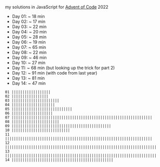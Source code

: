 my solutions in JavaScript for [Advent of Code](https://adventofcode.com/) 2022


- Day 01: ~ 18 min
- Day 02: ~ 17 min
- Day 03: ~ 22 min
- Day 04: ~ 20 min
- Day 05: ~ 28 min
- Day 06: ~ 19 min
- Day 07: ~ 65 min
- Day 08: ~ 22 min
- Day 09: ~ 46 min
- Day 10: ~ 27 min
- Day 11: ~ 68 min (but looking up the trick for part 2)
- Day 12: ~ 91 min (with code from last year)
- Day 13: ~ 81 min
- Day 14: ~ 47 min


```
01 ||||||||||||||||||
02 |||||||||||||||||
03 ||||||||||||||||||||||
04 ||||||||||||||||||||
05 ||||||||||||||||||||||||||||
06 |||||||||||||||||||
07 |||||||||||||||||||||||||||||||||||||||||||||||||||||||||||||||||
08 ||||||||||||||||||||||
09 ||||||||||||||||||||||||||||||||||||||||||||||
10 |||||||||||||||||||||||||||
11 ||||||||||||||||||||||||||||||||||||||||||||||||||||||||||||||||||||
12 |||||||||||||||||||||||||||||||||||||||||||||||||||||||||||||||||||||||||||||||||||||||||||
13 |||||||||||||||||||||||||||||||||||||||||||||||||||||||||||||||||||||||||||||||||
14 |||||||||||||||||||||||||||||||||||||||||||||||
```
